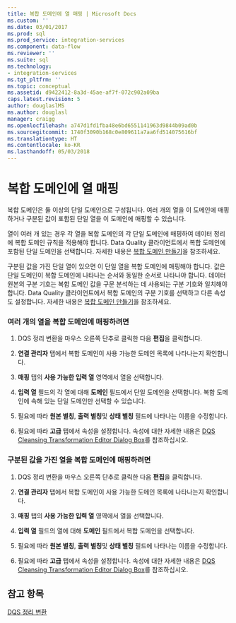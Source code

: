 ```yaml
---
title: 복합 도메인에 열 매핑 | Microsoft Docs
ms.custom: ''
ms.date: 03/01/2017
ms.prod: sql
ms.prod_service: integration-services
ms.component: data-flow
ms.reviewer: ''
ms.suite: sql
ms.technology:
- integration-services
ms.tgt_pltfrm: ''
ms.topic: conceptual
ms.assetid: d9422412-8a3d-45ae-af7f-072c902a09ba
caps.latest.revision: 5
author: douglaslMS
ms.author: douglasl
manager: craigg
ms.openlocfilehash: a747d1fd1fba48e6bd6551141963d9844b09ad0b
ms.sourcegitcommit: 1740f3090b168c0e809611a7aa6fd514075616bf
ms.translationtype: HT
ms.contentlocale: ko-KR
ms.lasthandoff: 05/03/2018
---
```

# <a name="map-columns-to-composite-domains"></a>복합 도메인에 열 매핑
  복합 도메인은 둘 이상의 단일 도메인으로 구성됩니다. 여러 개의 열을 이 도메인에 매핑하거나 구분된 값이 포함된 단일 열을 이 도메인에 매핑할 수 있습니다.  
  
 열이 여러 개 있는 경우 각 열을 복합 도메인의 각 단일 도메인에 매핑하여 데이터 정리에 복합 도메인 규칙을 적용해야 합니다. Data Quality 클라이언트에서 복합 도메인에 포함된 단일 도메인을 선택합니다. 자세한 내용은 [복합 도메인 만들기](../../../data-quality-services/create-a-composite-domain.md)을 참조하세요.  
  
 구분된 값을 가진 단일 열이 있으면 이 단일 열을 복합 도메인에 매핑해야 합니다. 값은 단일 도메인이 복합 도메인에 나타나는 순서와 동일한 순서로 나타나야 합니다. 데이터 원본의 구분 기호는 복합 도메인 값을 구문 분석하는 데 사용되는 구분 기호와 일치해야 합니다. Data Quality 클라이언트에서 복합 도메인의 구분 기호를 선택하고 다른 속성도 설정합니다. 자세한 내용은 [복합 도메인 만들기](../../../data-quality-services/create-a-composite-domain.md)을 참조하세요.  
  
### <a name="to-map-multiple-columns-to-a-composite-domain"></a>여러 개의 열을 복합 도메인에 매핑하려면  
  
1.  DQS 정리 변환을 마우스 오른쪽 단추로 클릭한 다음 **편집**을 클릭합니다.  
  
2.  **연결 관리자** 탭에서 복합 도메인이 사용 가능한 도메인 목록에 나타나는지 확인합니다.  
  
3.  **매핑** 탭의 **사용 가능한 입력 열** 영역에서 열을 선택합니다.  
  
4.  **입력 열** 필드의 각 열에 대해 **도메인** 필드에서 단일 도메인을 선택합니다. 복합 도메인에 속해 있는 단일 도메인만 선택할 수 있습니다.  
  
5.  필요에 따라 **원본 별칭**, **출력 별칭**및 **상태 별칭** 필드에 나타나는 이름을 수정합니다.  
  
6.  필요에 따라 **고급** 탭에서 속성을 설정합니다. 속성에 대한 자세한 내용은 [DQS Cleansing Transformation Editor Dialog Box](../../../integration-services/data-flow/transformations/dqs-cleansing-transformation-editor-dialog-box.md)를 참조하십시오.  
  
### <a name="to-map-a-column-with-delimited-values-to-a-composite-domain"></a>구분된 값을 가진 열을 복합 도메인에 매핑하려면  
  
1.  DQS 정리 변환을 마우스 오른쪽 단추로 클릭한 다음 **편집**을 클릭합니다.  
  
2.  **연결 관리자** 탭에서 복합 도메인이 사용 가능한 도메인 목록에 나타나는지 확인합니다.  
  
3.  **매핑** 탭의 **사용 가능한 입력 열** 영역에서 열을 선택합니다.  
  
4.  **입력 열** 필드의 열에 대해 **도메인** 필드에서 복합 도메인을 선택합니다.  
  
5.  필요에 따라 **원본 별칭**, **출력 별칭**및 **상태 별칭** 필드에 나타나는 이름을 수정합니다.  
  
6.  필요에 따라 **고급** 탭에서 속성을 설정합니다. 속성에 대한 자세한 내용은 [DQS Cleansing Transformation Editor Dialog Box](../../../integration-services/data-flow/transformations/dqs-cleansing-transformation-editor-dialog-box.md)를 참조하십시오.  
  
## <a name="see-also"></a>참고 항목  
 [DQS 정리 변환](../../../integration-services/data-flow/transformations/dqs-cleansing-transformation.md)  
  
  
